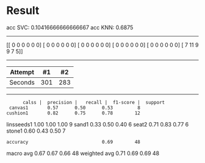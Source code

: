 # Result

acc SVC: 0.10416666666666667
acc KNN: 0.6875

---

[[ 0  0  0  0  0  0]
 [ 0  0  0  0  0  0]
 [ 0  0  0  0  0  0]
 [ 0  0  0  0  0  0]
 [ 0  0  0  0  0  0]
 [ 7 11  9  9  7  5]]
 
 ---
 
 | Attempt | #1 | #2 |
| :---: | :---: | :---: |
| Seconds | 301 | 283 |

---
 
          calss |  precision |   recall |  f1-score |  support
     canvas1       0.57      0.50      0.53         8
    cushion1       0.82      0.75      0.78        12
  linsseeds1       1.00      1.00      1.00         9
       sand1       0.33      0.50      0.40         6
       seat2       0.71      0.83      0.77         6
      stone1       0.60      0.43      0.50         7

    accuracy                           0.69        48
   macro avg       0.67      0.67      0.66        48
weighted avg       0.71      0.69      0.69        48
